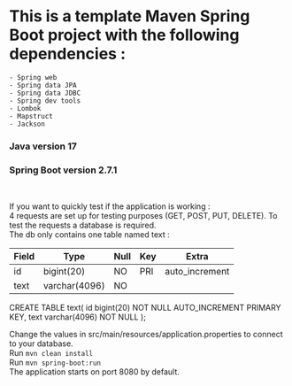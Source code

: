 # This is a template Maven Spring Boot project with the following dependencies :
    - Spring web
    - Spring data JPA
    - Spring data JDBC
    - Spring dev tools
    - Lombok
    - Mapstruct
    - Jackson
  
### Java version 17
### Spring Boot version 2.7.1  

&nbsp;

If you want to quickly test if the application is working :  
4 requests are set up for testing purposes (GET, POST, PUT, DELETE). To test the requests a database is required.  
The db only contains one table named text :  

| Field | Type          | Null | Key | Extra          |
|-------|---------------|------|-----|----------------|
| id    | bigint(20)    | NO   | PRI | auto_increment |
| text  | varchar(4096) | NO   |     |                |

CREATE TABLE text(
    id bigint(20) NOT NULL AUTO_INCREMENT PRIMARY KEY,
    text varchar(4096) NOT NULL
);

Change the values in src/main/resources/application.properties to connect to your database.  
Run ```mvn clean install```  
Run ```mvn spring-boot:run```  
The application starts on port 8080 by default.